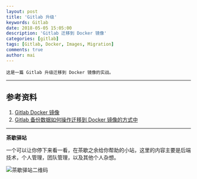 ```yaml
---
layout: post
title: 'Gitlab 升级'
keywords: Gitlab
date: 2018-05-05 15:05:00
description: 'Gitlab 迁移到 Docker 镜像'
categories: [gitlab]
tags: [Gitlab, Docker, Images, Migration]
comments: true
author: mai
---
```


    这是一篇 Gitlab 升级迁移到 Docker 镜像的实战。

----

## 参考资料

1. [Gitlab Docker 镜像](https://docs.gitlab.com/omnibus/docker/)
2. [Gitlab 备份数据如何操作迁移到 Docker 镜像的方式中](https://gitlab.com/gitlab-org/gitlab-ce/issues/2693)

----

**茶歇驿站**

一个可以让你停下来看一看，在茶歇之余给你帮助的小站，这里的内容主要是后端技术，个人管理，团队管理，以及其他个人杂想。

![茶歇驿站二维码](http://oqos7hrvp.bkt.clouddn.com/blog/tech_tea.jpg)
